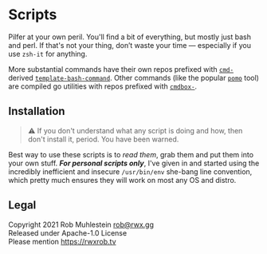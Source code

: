 # Scripts

Pilfer at your own peril. You'll find a bit of everything, but mostly
just bash and perl. If that's not your thing, don’t waste your time —
especially if you use `zsh-it` for anything.

More substantial commands have their own repos prefixed with [`cmd-`]
derived [`template-bash-command`]. Other commands (like the popular
[`pomo`] tool) are compiled go utilities with repos prefixed with
[`cmdbox-`].

[`template-bash-command`]: <https://github.com/rwxrob/template-bash-command>
[`cmdbox-`]: <https://github.com/search?q=user%3Arwxrob+cmdbox->
[`cmd-`]: <https://github.com/search?q=user%3Arwxrob+cmd->
[`pomo`]: <https://github.com/rwxrob/cmdbox-pomo>

## Installation

> ⚠️
> If you don't understand what any script is doing and how, then don't
> install it, period. You have been warned.

Best way to use these scripts is to *read them*, grab them and put them
into your own stuff. ***For personal scripts only***, I've given in and
started using the incredibly inefficient and insecure `/usr/bin/env`
she-bang line convention, which pretty much ensures they will work on most any OS and distro.

## Legal

Copyright 2021 Rob Muhlestein <rob@rwx.gg>  
Released under Apache-1.0 License  
Please mention <https://rwxrob.tv>
